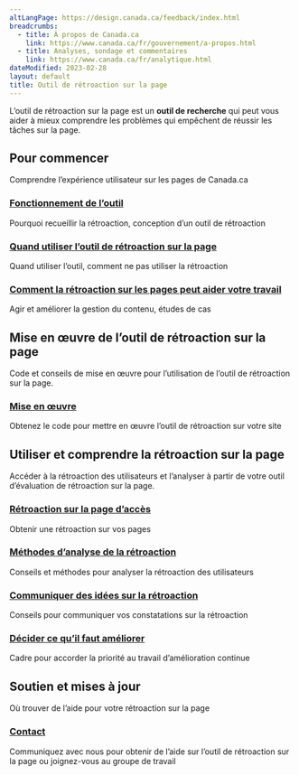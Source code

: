 ```yaml
---
altLangPage: https://design.canada.ca/feedback/index.html
breadcrumbs:
  - title: À propos de Canada.ca
    link: https://www.canada.ca/fr/gouvernement/a-propos.html
  - title: Analyses, sondage et commentaires
    link: https://www.canada.ca/fr/analytique.html
dateModified: 2023-02-28
layout: default
title: Outil de rétroaction sur la page
---
```


L’outil de rétroaction sur la page est un <strong>outil de recherche</strong> qui peut vous aider à mieux comprendre les problèmes qui empêchent de réussir les tâches sur la page.

<section>

  <h2>Pour commencer</h2>  
  <p>Comprendre l’expérience utilisateur sur les pages de Canada.ca</p>
  <div class="row">
    <section class="wb-eqht gc-drmt">
      <div class="col-md-4">
        <section>
          <h3><a href="fonctionnement.html">Fonctionnement de l’outil</a></h3>
          <p>Pourquoi recueillir la rétroaction, conception d’un outil de rétroaction</p>
        </section>
      </div>
      <div class="col-md-4">
        <section>
          <h3><a href="quand.html">Quand utiliser l’outil de rétroaction sur la page</a></h3>
          <p>Quand utiliser l’outil, comment ne pas utiliser la rétroaction</p>
        </section>
      </div>
      <div class="col-md-4">
        <section>
          <h3><a href="ameliorer.html">Comment la rétroaction sur les pages peut aider votre travail</a></h3>
          <p>Agir et améliorer la gestion du contenu, études de cas</p>
        </section>
      </div>
    </section>
  </div>

  <h2>Mise en œuvre de l’outil de rétroaction sur la page</h2>  
  <p>Code et conseils de mise en œuvre pour l’utilisation de l’outil de rétroaction sur la page.</p>
  <div class="row">
    <section class="wb-eqht gc-drmt">
      <div class="col-md-4">
        <section>
          <h3><a href="https://test.canada.ca/experimental/feedback-retroaction/outil-retroaction.html">Mise en œuvre</a></h3>
          <p>Obtenez le code pour mettre en œuvre l’outil de rétroaction sur votre site</p>
        </section>
      </div>
    </section>
  </div>  

  <h2>Utiliser et comprendre la rétroaction sur la page</h2>  
  <p>Accéder à la rétroaction des utilisateurs et l’analyser à partir de votre outil d’évaluation de rétroaction sur la page.</p>
  <div class="row">
    <section class="wb-eqht gc-drmt">
      <div class="col-md-4">
        <section>
          <h3><a href="acces.html">Rétroaction sur la page d’accès</a></h3>
          <p>Obtenir une rétroaction sur vos pages</p>
        </section>
      </div>
      <div class="col-md-4">
        <section>
          <h3><a href="methodes.html">Méthodes d’analyse de la rétroaction</a></h3>
          <p>Conseils et méthodes pour analyser la rétroaction des utilisateurs</p>
        </section>
      </div>
      <div class="col-md-4">
        <section>
          <h3><a href="communiquer.html">Communiquer des idées sur la rétroaction</a></h3>
          <p>Conseils pour communiquer vos constatations sur la rétroaction</p>
        </section>
      </div>
      <div class="col-md-4">
        <section>
          <h3><a href="decider.html">Décider ce qu’il faut améliorer</a></h3>
          <p>Cadre pour accorder la priorité au travail d’amélioration continue</p>
        </section>
      </div>
    </section>
  </div>  

  <h2>Soutien et mises à jour</h2>  
  <p>Où trouver de l’aide pour votre rétroaction sur la page</p>
  <div class="row">
    <section class="wb-eqht gc-drmt">
      <div class="col-md-4">
        <section>
          <h3><a href="soutien.html">Contact</a></h3>
          <p>Communiquez avec nous pour obtenir de l’aide sur l’outil de rétroaction sur la page ou joignez-vous au groupe de travail</p>
        </section>
      </div>
    </section>
  </div>
</section>
